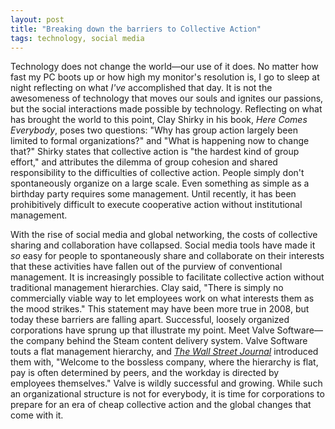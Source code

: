 ```yaml
---
layout: post
title: "Breaking down the barriers to Collective Action"
tags: technology, social media
---
```

Technology does not change the world—our use of it does. No matter how fast my
PC boots up or how high my monitor's resolution is, I go to sleep at night
reflecting on what _I've_ accomplished that day. It is not the awesomeness of
technology that moves our souls and ignites our passions, but the social
interactions made possible by technology. Reflecting on what has brought the
world to this point, Clay Shirky in his book, _Here Comes Everybody_, poses two
questions: "Why has group action largely been limited to formal organizations?"
and "What is happening now to change that?" Shirky states that collective action
is "the hardest kind of group effort," and attributes the dilemma of group
cohesion and shared responsibility to the difficulties of collective action.
People simply don't spontaneously organize on a large scale. Even something as
simple as a birthday party requires some management. Until recently, it has been
prohibitively difficult to execute cooperative action without institutional
management.

With the rise of social media and global networking, the costs of collective
sharing and collaboration have collapsed. Social media tools have made it _so_
easy for people to spontaneously share and collaborate on their interests that
these activities have fallen out of the purview of conventional management. It
is increasingly possible to facilitate collective action without traditional
management hierarchies. Clay said, "There is simply no commercially viable way
to let employees work on what interests them as the mood strikes." This
statement may have been more true in 2008, but today these barriers are falling
apart. Successful, loosely organized corporations have sprung up that illustrate
my point. Meet Valve Software—the company behind the Steam content delivery
system. Valve Software touts a flat management hierarchy, and [_The Wall Street Journal_](http://online.wsj.com/article/SB10001424052702303379204577474953586383604.html)
introduced them with, "Welcome to the bossless company, where the hierarchy is
flat, pay is often determined by peers, and the workday is directed by employees
themselves." Valve is wildly successful and growing. While such an
organizational structure is not for everybody, it is time for corporations to
prepare for an era of cheap collective action and the global changes that come
with it.
